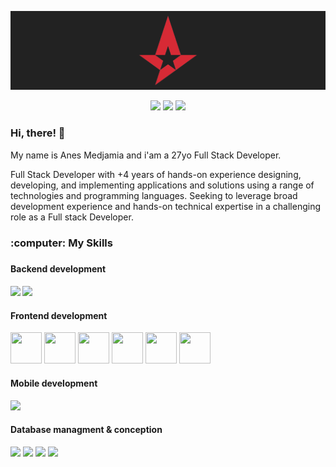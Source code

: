 [![Header](https://github.com/medjamiaanes/medjamiaanes/blob/main/header.png)]()

<p align="center">
<a href="https://www.facebook.com/anes.meister.9" target="_blank"><img src="https://cdn.iconscout.com/icon/free/png-512/facebook-logo-2019-1597680-1350125.png" width="25"/><a/>
<a href="https://www.instagram.com/anesmeister/" target="_blank"><img src="https://www.pngkey.com/png/full/283-2831746_insta-icon-instagram.png" width="25"/><a/>
<a href="https://www.linkedin.com/in/anes-medjamia-ba489b125/" target="_blank"><img src="https://cdn4.iconfinder.com/data/icons/social-messaging-ui-color-shapes-2-free/128/social-linkedin-circle-512.png" width="25"/><a/>
</p>

<h3>Hi, there! 👋</h3>

<p>My name is Anes Medjamia and i'am a 27yo Full Stack Developer.</p>
<p>
Full Stack Developer with +4 years of hands-on experience designing, developing, and implementing applications and solutions using a range of technologies and programming languages. Seeking to leverage broad development experience and hands-on technical expertise in a challenging role as a Full stack Developer.
</p>

<h3>:computer: My Skills <h3/>
<h4>Backend development<h4/>
  <p>
    <img src="https://cdn.iconscout.com/icon/free/png-512/node-js-1174925.png" width="50"/>
    <img src="https://pngimage.net/wp-content/uploads/2018/05/express-js-png-5.png" width="50"/>
  </p>
<h4>Frontend development</h4>
  <p>  
    <img src="https://banner2.cleanpng.com/20180425/rwe/kisspng-web-development-html-responsive-web-design-logo-ja-html-5ae04a94d3ebb9.2609257315246485968681.jpg" width="50" height="50"/>
    <img src="https://w7.pngwing.com/pngs/509/571/png-transparent-cascading-style-sheets-logo-css3-html-web-development-world-wide-web-blue-angle-web-design.png" width="50" height="50"/>
      <img src="https://banner2.cleanpng.com/20181209/yvf/kisspng-javascript-angularjs-node-js-computer-icons-clip-a-clipart-js-5c0d82819a4963.228658921544389249632.jpg" width="50" height="50"/>
      <img src="https://cdn.iconscout.com/icon/free/png-512/react-1-282599.png" width="50" height="50"/>
     <img src="https://cdn.iconscout.com/icon/free/png-512/bootstrap-226077.png" width="50" height="50"/>
     <img src="https://img.icons8.com/color/452/material-ui.png" width="50" height="50"/>
  </p>
  
  <h4>Mobile development</h4>
  <p>  
    <img src="https://www.ubidreams.fr/wp-content/uploads/2020/06/logo-react-native.png" width="80"/>
  </p>
  
  <h4>Database managment & conception</h4>
  <p>  
    <img src="https://portal.cloudclusters.io/media/product_logo/MySQL.png" width="50"/>
    <img src="https://cdn.iconscout.com/icon/free/png-512/postgresql-226047.png" width="50"/>
    <img src="https://upload.wikimedia.org/wikipedia/commons/thumb/9/97/Sqlite-square-icon.svg/1200px-Sqlite-square-icon.svg.png" width="50"/>
    <img src="https://img.icons8.com/color/452/mongodb.png" width="50"/>
  </p>
